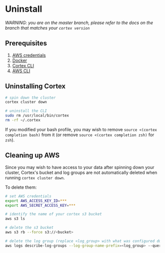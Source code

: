 # Uninstall

_WARNING: you are on the master branch, please refer to the docs on the branch that matches your `cortex version`_

## Prerequisites

1. [AWS credentials](aws-credentials.md)
2. [Docker](https://docs.docker.com/install)
3. [Cortex CLI](install.md)
4. [AWS CLI](https://aws.amazon.com/cli)

## Uninstalling Cortex

```bash
# spin down the cluster
cortex cluster down

# uninstall the CLI
sudo rm /usr/local/bin/cortex
rm -rf ~/.cortex
```

If you modified your bash profile, you may wish to remove `source <(cortex completion bash)` from it (or remove `source <(cortex completion zsh)` for `zsh`).

## Cleaning up AWS

Since you may wish to have access to your data after spinning down your cluster, Cortex's bucket and log groups are not automatically deleted when running `cortex cluster down`.

To delete them:

```bash
# set AWS credentials
export AWS_ACCESS_KEY_ID=***
export AWS_SECRET_ACCESS_KEY=***

# identify the name of your cortex s3 bucket
aws s3 ls

# delete the s3 bucket
aws s3 rb --force s3://<bucket>

# delete the log group (replace <log_group> with what was configured during installation, default: cortex)
aws logs describe-log-groups --log-group-name-prefix=<log_group> --query logGroups[*].[logGroupName] --output text | xargs -I {} aws logs delete-log-group --log-group-name {}
```
